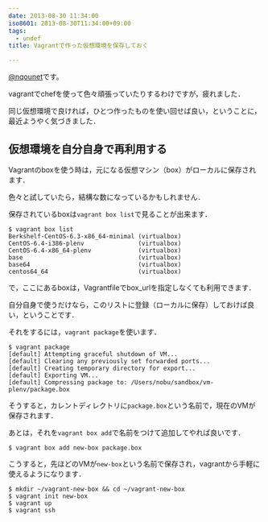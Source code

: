 ```yaml
---
date: 2013-08-30 11:34:00
iso8601: 2013-08-30T11:34:00+09:00
tags:
  - undef
title: Vagrantで作った仮想環境を保存しておく

---
```


<p><a href="https://twitter.com/nqounet">@nqounet</a>です。</p>

<p>vagrantでchefを使って色々頑張っていたりするわけですが，疲れました．</p>

<p>同じ仮想環境で良ければ，ひとつ作ったものを使い回せば良い，ということに，最近ようやく気づきました．</p>

<h2>仮想環境を自分自身で再利用する</h2>

<p>Vagrantのboxを使う時は，元になる仮想マシン（box）がローカルに保存されます．</p>

<p>色々と試していたら，結構な数になっているかもしれません．</p>

<p>保存されているboxは<code>vagrant box list</code>で見ることが出来ます．</p>

```
$ vagrant box list
Berkshelf-CentOS-6.3-x86_64-minimal (virtualbox)
CentOS-6.4-i386-plenv               (virtualbox)
CentOS-6.4-x86_64-plenv             (virtualbox)
base                                (virtualbox)
base64                              (virtualbox)
centos64_64                         (virtualbox)
```

<p>で，ここにあるboxは，Vagrantfileでbox_urlを指定しなくても利用できます．</p>

<p>自分自身で使うだけなら，このリストに登録（ローカルに保存）しておけば良い，ということです．</p>

<p>それをするには，<code>vagrant package</code>を使います．</p>

```
$ vagrant package
[default] Attempting graceful shutdown of VM...
[default] Clearing any previously set forwarded ports...
[default] Creating temporary directory for export...
[default] Exporting VM...
[default] Compressing package to: /Users/nobu/sandbox/vm-plenv/package.box
```

<p>そうすると，カレントディレクトリに<code>package.box</code>という名前で，現在のVMが保存されます．</p>

<p>あとは，それを<code>vagrant box add</code>で名前をつけて追加してやれば良いです．</p>

```
$ vagrant box add new-box package.box
```

<p>こうすると，先ほどのVMが<code>new-box</code>という名前で保存され，vagrantから手軽に使えるようになります．</p>

```
$ mkdir ~/vagrant-new-box && cd ~/vagrant-new-box
$ vagrant init new-box
$ vagrant up
$ vagrant ssh
```
    	
